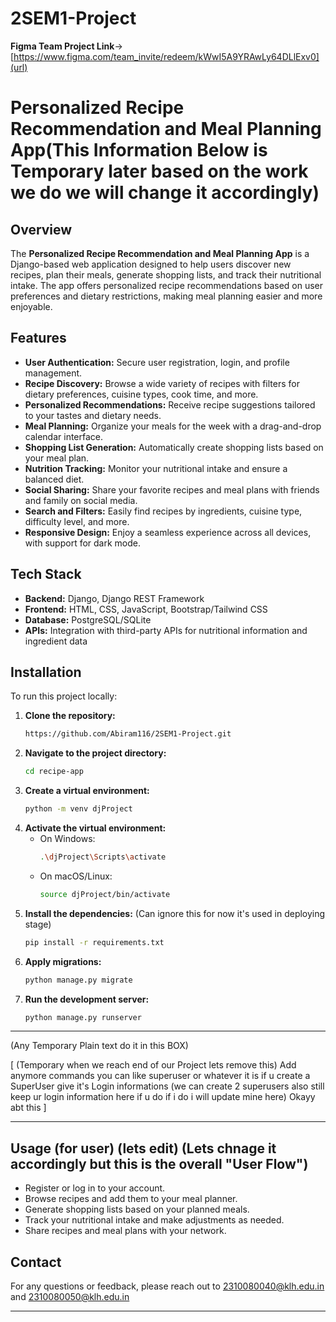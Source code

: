 # 2SEM1-Project

**Figma Team Project Link**-> [https://www.figma.com/team_invite/redeem/kWwI5A9YRAwLy64DLlExv0](url)

# Personalized Recipe Recommendation and Meal Planning App(**This Information Below is Temporary later based on the work we do we will change it accordingly**)

## Overview
The **Personalized Recipe Recommendation and Meal Planning App** is a Django-based web application designed to help users discover new recipes, plan their meals, generate shopping lists, and track their nutritional intake. The app offers personalized recipe recommendations based on user preferences and dietary restrictions, making meal planning easier and more enjoyable.

## Features
- **User Authentication:** Secure user registration, login, and profile management.
- **Recipe Discovery:** Browse a wide variety of recipes with filters for dietary preferences, cuisine types, cook time, and more.
- **Personalized Recommendations:** Receive recipe suggestions tailored to your tastes and dietary needs.
- **Meal Planning:** Organize your meals for the week with a drag-and-drop calendar interface.
- **Shopping List Generation:** Automatically create shopping lists based on your meal plan.
- **Nutrition Tracking:** Monitor your nutritional intake and ensure a balanced diet.
- **Social Sharing:** Share your favorite recipes and meal plans with friends and family on social media.
- **Search and Filters:** Easily find recipes by ingredients, cuisine type, difficulty level, and more.
- **Responsive Design:** Enjoy a seamless experience across all devices, with support for dark mode.

## Tech Stack
- **Backend:** Django, Django REST Framework
- **Frontend:** HTML, CSS, JavaScript, Bootstrap/Tailwind CSS
- **Database:** PostgreSQL/SQLite
- **APIs:** Integration with third-party APIs for nutritional information and ingredient data

## Installation
To run this project locally:

1. **Clone the repository:**
   ```bash
   https://github.com/Abiram116/2SEM1-Project.git
   ```
2. **Navigate to the project directory:**
   ```bash
   cd recipe-app
   ```
3. **Create a virtual environment:**
   ```bash
   python -m venv djProject
   ```
4. **Activate the virtual environment:**
   - On Windows:
     ```bash
     .\djProject\Scripts\activate
     ```
   - On macOS/Linux:
     ```bash
     source djProject/bin/activate
     ```
5. **Install the dependencies:** (Can ignore this for now it's used in deploying stage)
   ```bash
   pip install -r requirements.txt
   ```
6. **Apply migrations:**
   ```bash
   python manage.py migrate
   ```
7. **Run the development server:**
   ```bash
   python manage.py runserver
   ```
------------------------------------------------------------------------------------------------------------

(Any Temporary Plain text do it in this BOX)

[
(Temporary when we reach end of our Project lets remove this)
Add anymore commands you can like superuser or whatever it is if u create a SuperUser give it's Login informations (we can create 2 superusers also still keep ur login information here if u do if i do i will update mine here)
Okayy abt this
]

------------------------------------------------------------------------------------------------------------

## Usage (for user)  (lets edit) (Lets chnage it accordingly but this is the overall "User Flow")
- Register or log in to your account.
- Browse recipes and add them to your meal planner.
- Generate shopping lists based on your planned meals.
- Track your nutritional intake and make adjustments as needed.
- Share recipes and meal plans with your network.


## Contact
For any questions or feedback, please reach out to [2310080040@klh.edu.in](url) and [2310080050@klh.edu.in](url)

----------
